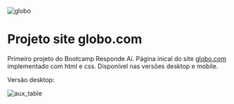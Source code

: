 ![globo](https://i.imgur.com/gjbBK6L.png)

# Projeto site globo.com

Primeiro projeto do Bootcamp Responde Aí. Página inical do site [globo.com](https://www.globo.com/) implementado com html e css. Disponível nas versões desktop e mobile.

Versão desktop:

![aux_table](https://i.imgur.com/1z9No0F.png)